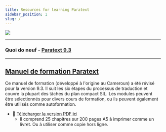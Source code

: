 ```yaml
---
title: Resources for learning Paratext 
sidebar_position: 1
slug: /
---
```


![](pathname:///img/cropped-PT9-web-banner.png)  

----

### Quoi do neuf - [Paratext 9.3](Training-Manual/00-Whats-new.md)

----

## [Manuel de formation Paratext](Training-Manual/00-Overview.md)
Ce manuel de formation (développé à l'origine au Cameroun) a été révisé pour la version 9.3. Il suit les six étapes du processus de traduction et couvre la plupart des tâches du plan compact SIL. Les modules peuvent être sélectionnés pour divers cours de formation, ou ils peuvent également être utilisés comme autoformation.

- :book: [Télécharger la version PDF ici](pathname:///img/Ptx-man-fr-9.3.pdf)  
  - Il comprend 25 chapitres sur 200 pages A5 à imprimer comme un livret. Ou à utiliser comme copie hors ligne.
 
   

